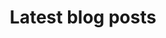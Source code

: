 ---
title: "Latest blog posts"
description: "Stay up-to-date with the latest in Microsoft 365 & Power Platform topics"
type: "blog-feed"
weight: 20
---